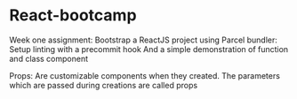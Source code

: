 # React-bootcamp 
Week one assignment: Bootstrap a ReactJS project using
Parcel bundler:
Setup linting with a precommit hook
And a simple demonstration of function and class component

Props: Are customizable components when they created. The parameters which are passed during creations are called props
